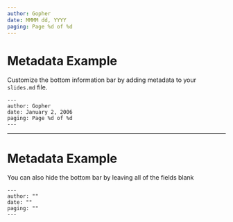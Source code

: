 ```yaml
---
author: Gopher
date: MMMM dd, YYYY
paging: Page %d of %d
---
```


# Metadata Example

Customize the bottom information bar by adding metadata to your `slides.md` file.

```
--- 
author: Gopher
date: January 2, 2006
paging: Page %d of %d
--- 
```

---

# Metadata Example

You can also hide the bottom bar by leaving all of the fields blank

```
--- 
author: ""
date: ""
paging: ""
--- 
```
